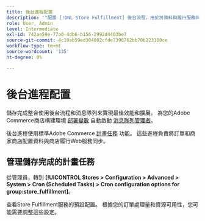 ```yaml
---
title: 後台進程配置
description: '"配置 [!DNL Store Fulfillment] 後台流程，用於將資料與履行服務同步。」'
role: User, Admin
level: Intermediate
exl-id: 742ae59e-77a0-4db6-b156-2992d4403be7
source-git-commit: 4c10ab59ed304002cfde7398762bb70b223180ce
workflow-type: tm+mt
source-wordcount: '135'
ht-degree: 0%

---
```



# 後台進程配置

儲存完成整合使用後台流程和消息隊列來實現最佳效能和擴展。 為您的Adobe Commerce商店構建環境 [部署變數](https://devdocs.magento.com/cloud/env/variables-deploy.html#cron_consumers_runner) 自動啟動 [消息隊列管理者](https://devdocs.magento.com/guides/v2.4/config-guide/mq/rabbitmq-overview.html)。

後台進程使用標準Adobe Commerce [計畫任務](https://docs.magento.com/user-guide/system/cron.html) 功能。 這些進程負責將訂單和商家商店配置資料與商店履行Web服務同步。

## 管理儲存完成的計畫任務

從管理員，轉到 **[!UICONTROL Stores > Configuration > Advanced > System > Cron (Scheduled Tasks) > Cron configuration options for group:store_fulfillment]**。

查看Store Fulfillment服務的預設配置。 根據您的訂單處理量和資源可用性，您可能需要調整這些設定。
